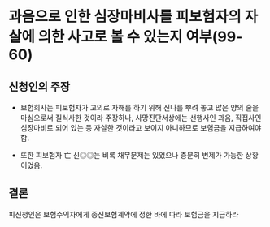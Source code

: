 # 과음으로 인한 심장마비사를 피보험자의 자살에 의한 사고로 볼 수 있는지 여부(99-60)

## 신청인의 주장
- 보험회사는 피보험자가 고의로 자해를 하기 위해 신나를 뿌려 놓고 많은 양의 술을 마심으로써 질식사한 것이라 주장하나, 사망진단서상에는 선행사인 과음, 직접사인 심장마비로 되어 있는 등 자살한 것이라고 보이지 아니하므로 보험금을 지급하여야 함.

- 또한 피보험자 亡 신◎◎는 비록 채무문제는 있었으나 충분히 변제가 가능한 상황이었음.

## 결론
피신청인은 보험수익자에게 종신보험계약에 정한 바에 따라 보험금을 지급하라